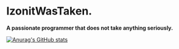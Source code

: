 # IzonitWasTaken.

**A passionate programmer that does not take anything seriously.**

[![Anurag's GitHub stats](https://github-readme-stats.vercel.app/api?username=izonit)](https://github.com/anuraghazra/github-readme-stats)

